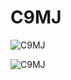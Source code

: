 # C9MJ


![C9MJ](https://github.com/452MJ/C9MJ/blob/master/screenshots/live_roomlist.jpg)


![C9MJ](https://github.com/452MJ/C9MJ/blob/master/screenshots/user.jpg)
